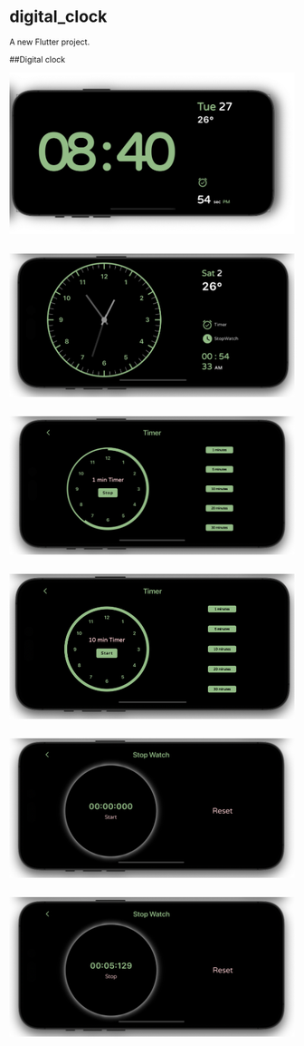 # digital_clock

A new Flutter project.

##Digital clock

<img src = "https://github.com/Zimil-Patel/digital_clock/blob/main/snaps/digital_clock.png"> &nbsp;&nbsp;&nbsp;&nbsp;


<img src = "https://github.com/Zimil-Patel/digital_clock/blob/main/snaps/snp1.png"> &nbsp;&nbsp;&nbsp;&nbsp;


<img src = "https://github.com/Zimil-Patel/digital_clock/blob/main/snaps/snp2.png"> &nbsp;&nbsp;&nbsp;&nbsp;


<img src = "https://github.com/Zimil-Patel/digital_clock/blob/main/snaps/snp3.png"> &nbsp;&nbsp;&nbsp;&nbsp;


<img src = "https://github.com/Zimil-Patel/digital_clock/blob/main/snaps/snp4.png"> &nbsp;&nbsp;&nbsp;&nbsp;


<img src = "https://github.com/Zimil-Patel/digital_clock/blob/main/snaps/snp5.png"> &nbsp;&nbsp;&nbsp;&nbsp;